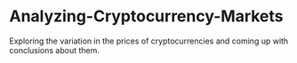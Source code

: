 # Analyzing-Cryptocurrency-Markets
Exploring the variation in the prices of cryptocurrencies and coming up with conclusions about them.
